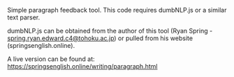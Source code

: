 Simple paragraph feedback tool. This code requires dumbNLP.js or a similar text parser. 

dumbNLP.js can be obtained from the author of this tool (Ryan Spring - spring.ryan.edward.c4@tohoku.ac.jp) or pulled from his website (springsenglish.online).

A live version can be found at: https://springsenglish.online/writing/paragraph.html

